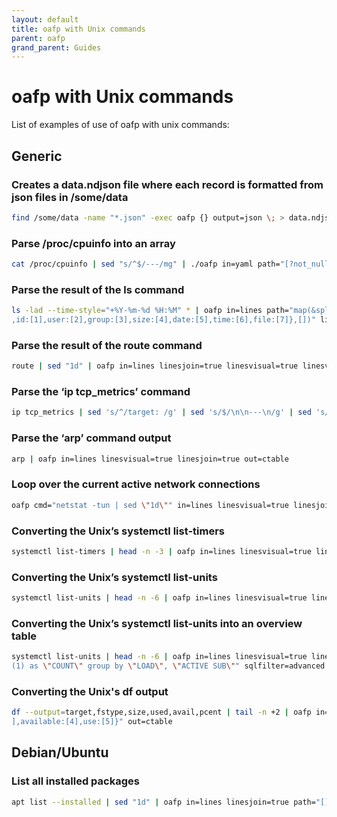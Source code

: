 ```yaml
---
layout: default
title: oafp with Unix commands
parent: oafp
grand_parent: Guides
---
```


# oafp with Unix commands

List of examples of use of oafp with unix commands:

## Generic

### Creates a data.ndjson file where each record is formatted from json files in /some/data

```bash
find /some/data -name "*.json" -exec oafp {} output=json \; > data.ndjson
```

### Parse /proc/cpuinfo into an array

```bash
cat /proc/cpuinfo | sed "s/^$/---/mg" | ./oafp in=yaml path="[?not_null(@)]" out=ctree
```

### Parse the result of the ls command

```bash
ls -lad --time-style="+%Y-%m-%d %H:%M" * | oafp in=lines path="map(&split_re(@,'\\s+').{permissions:[0]
,id:[1],user:[2],group:[3],size:[4],date:[5],time:[6],file:[7]},[])" linesjoin=true out=ctable
```

### Parse the result of the route command

```bash
route | sed "1d" | oafp in=lines linesjoin=true linesvisual=true linesvisualsepre="\s+" out=ctable
```

### Parse the ‘ip tcp_metrics’ command

```bash
ip tcp_metrics | sed 's/^/target: /g' | sed 's/$/\n\n---\n/g' | sed 's/ \([a-z]*\) /\n\1: /g' | head -n -2 | oafp in=yaml path="[].{target:target,age:from_timeAbbr(replace(age,'[sec|\.]','','')),cwnd:cwnd,rtt:from_timeAbbr(rtt),rttvar:from_timeAbbr(rttvar),source:source}" sql="select * order by target" out=ctable
```

### Parse the ‘arp’ command output

```bash
arp | oafp in=lines linesvisual=true linesjoin=true out=ctable
```

### Loop over the current active network connections

```bash
oafp cmd="netstat -tun | sed \"1d\"" in=lines linesvisual=true linesjoin=true linesvisualsepre="\\s+(\\?\!Address)" out=ctable loop=1
```

### Converting the Unix’s systemctl list-timers
```bash
systemctl list-timers | head -n -3 | oafp in=lines linesvisual=true linesjoin=true out=ctable
```

### Converting the Unix’s systemctl list-units
```bash
systemctl list-units | head -n -6 | oafp in=lines linesvisual=true linesjoin=true path="[].delete(@,'')" out=ctable
```

### Converting the Unix’s systemctl list-units into an overview table
```bash
systemctl list-units | head -n -6 | oafp in=lines linesvisual=true linesjoin=true path="[].delete(@,'')" sql="select \"LOAD\", \"ACTIVE SUB\", count
(1) as \"COUNT\" group by \"LOAD\", \"ACTIVE SUB\"" sqlfilter=advanced out=ctable
```

### Converting the Unix's df output
```bash
df --output=target,fstype,size,used,avail,pcent | tail -n +2 | oafp in=lines linesjoin=true path="[].split_re(@, ' +').{filesystem:[0],type:[1],size:[2],used:[3
],available:[4],use:[5]}" out=ctable
```

## Debian/Ubuntu

### List all installed packages

```bash
apt list --installed | sed "1d" | oafp in=lines linesjoin=true path="[].split(@,' ').{pack:split([0],'/')[0],version:[1],arch:[2]}" out=ctable
```
